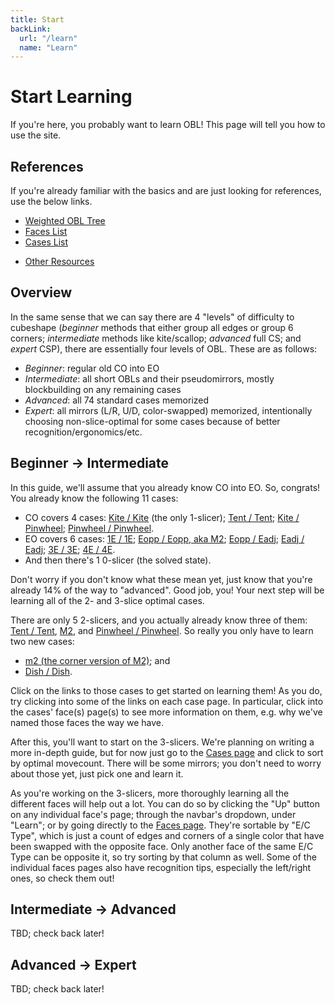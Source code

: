 ```yaml
---
title: Start
backLink:
  url: "/learn"
  name: "Learn"
---
```


# Start Learning

If you're here, you probably want to learn OBL!  This page will tell you how to use the site.

## References
If you're already familiar with the basics and are just looking for references, use the below links.
- [Weighted OBL Tree](/assets/images/obl_data_sorted_by_weights_1110.pdf)
- [Faces List](faces)
- [Cases List](cases)
<!-- - [Cases Listed by Optimal Movecount](cases_by_optimal) -->
- [Other Resources](resources)

## Overview

In the same sense that we can say there are 4 "levels" of difficulty to cubeshape (*beginner* methods that either group all edges or group 6 corners; *intermediate* methods like kite/scallop; *advanced* full CS; and *expert* CSP), there are essentially four levels of OBL.  These are as follows:
- *Beginner*: regular old CO into EO
- *Intermediate*: all short OBLs and their pseudomirrors, mostly blockbuilding on any remaining cases
- *Advanced*: all 74 standard cases memorized
- *Expert*: all mirrors (L/R, U/D, color-swapped) memorized, intentionally choosing non-slice-optimal for some cases because of better recognition/ergonomics/etc.

## Beginner -> Intermediate

<!-- TODO if you don't, we should have a resource linked here -->
In this guide, we'll assume that you already know CO into EO.  So, congrats!  You already know the following 11 cases:
- CO covers 4 cases: [Kite / Kite](cases/lkite_lkite) (the only 1-slicer); [Tent / Tent](cases/ltent_ltent); [Kite / Pinwheel](cases/lkite_lpinwheel); [Pinwheel / Pinwheel](cases/lpinwheel_lpinwheel).
- EO covers 6 cases: [1E / 1E](cases/1e_1e); [Eopp / Eopp, aka M2](cases/eopp_eopp); [Eopp / Eadj](cases/eopp_eadj); [Eadj / Eadj](cases/eadj_eadj); [3E / 3E](cases/3e_3e); [4E / 4E](cases/4e_4e).
- And then there's 1 0-slicer (the solved state).

Don't worry if you don't know what these mean yet, just know that you're already 14% of the way to "advanced".  Good job, you!  Your next step will be learning all of the 2- and 3-slice optimal cases.

There are only 5 2-slicers, and you actually already know three of them: [Tent / Tent](cases/ltent_ltent), [M2](cases/eopp_eopp), and [Pinwheel / Pinwheel](cases/lpinwheel_lpinwheel).  So really you only have to learn two new cases:
- [m2 (the corner version of M2)](cases/copp_copp); and
- [Dish / Dish](cases/ldish_ldish).

Click on the links to those cases to get started on learning them!  As you do, try clicking into some of the links on each case page.  In particular, click into the cases' face(s) page(s) to see more information on them, e.g. why we've named those faces the way we have.

<!-- TODO At this point we should probably stop and talk about some of the terminology we've been using. -->

After this, you'll want to start on the 3-slicers.  We're planning on writing a more in-depth guide, but for now just go to the [Cases page](cases) and click to sort by optimal movecount.  There will be some mirrors; you don't need to worry about those yet, just pick one and learn it.
<!-- TODO more in-depth guide -->

As you're working on the 3-slicers, more thoroughly learning all the different faces will help out a lot.  You can do so by clicking the "Up" button on any individual face's page; through the navbar's dropdown, under "Learn"; or by going directly to the [Faces page](faces).  They're sortable by "E/C Type", which is just a count of edges and corners of a single color that have been swapped with the opposite face.  Only another face of the same E/C Type can be opposite it, so try sorting by that column as well.  Some of the individual faces pages also have recognition tips, especially the left/right ones, so check them out!

## Intermediate -> Advanced

<!-- TODO -->

TBD; check back later!

## Advanced -> Expert

<!-- TODO -->

TBD; check back later!

